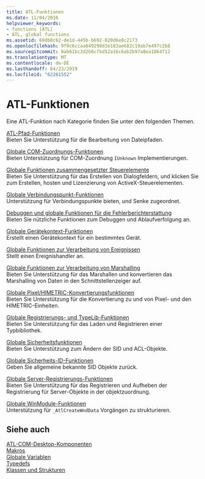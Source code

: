 ```yaml
---
title: ATL-Funktionen
ms.date: 11/04/2016
helpviewer_keywords:
- functions [ATL]
- ATL, global functions
ms.assetid: 69db0cb2-de1d-445b-b692-020d6e8c2173
ms.openlocfilehash: 9f0c6ccaa049290d3e183ae682c19ab7e497c2b8
ms.sourcegitcommit: 0ab61bc3d2b6cfbd52a16c6ab2b97a8ea1864f12
ms.translationtype: MT
ms.contentlocale: de-DE
ms.lasthandoff: 04/23/2019
ms.locfileid: "62261552"
---
```

# <a name="atl-functions"></a>ATL-Funktionen

Eine ATL-Funktion nach Kategorie finden Sie unter den folgenden Themen.

[ATL-Pfad-Funktionen](../../atl/reference/com-map-global-functions.md)<br/>
Bieten Sie Unterstützung für die Bearbeitung von Dateipfaden.

[Globale COM-Zuordnungs-Funktionen](../../atl/reference/com-map-global-functions.md)<br/>
Bieten Unterstützung für COM-Zuordnung `IUnknown` Implementierungen.

[Globale Funktionen zusammengesetzter Steuerelemente](../../atl/reference/composite-control-global-functions.md)<br/>
Bieten Sie Unterstützung für das Erstellen von Dialogfeldern, und klicken Sie zum Erstellen, hosten und Lizenzierung von ActiveX-Steuerelementen.

[Globale Verbindungspunkt-Funktionen](../../atl/reference/connection-point-global-functions.md)<br/>
Unterstützung für Verbindungspunkte bieten, und Senke zugeordnet.

[Debuggen und globale Funktionen für die Fehlerberichterstattung](../../atl/reference/debugging-and-error-reporting-global-functions.md)<br/>
Bieten Sie nützliche Funktionen zum Debuggen und Ablaufverfolgung an.

[Globale Gerätekontext-Funktionen](../../atl/reference/device-context-global-functions.md)<br/>
Erstellt einen Gerätekontext für ein bestimmtes Gerät.

[Globale Funktionen zur Verarbeitung von Ereignissen](../../atl/reference/event-handling-global-functions.md)<br/>
Stellt einen Ereignishandler an.

[Globale Funktionen zur Verarbeitung von Marshalling](../../atl/reference/marshaling-global-functions.md)<br/>
Bieten Sie Unterstützung für das Marshallen und konvertieren das Marshalling von Daten in den Schnittstellenzeiger auf.

[Globale Pixel/HIMETRIC-Konvertierungsfunktionen](../../atl/reference/pixel-himetric-conversion-global-functions.md)<br/>
Bieten Sie Unterstützung für die Konvertierung zu und von Pixel- und den HIMETRIC-Einheiten.

[Globale Registrierungs- und TypeLib-Funktionen](../../atl/reference/registry-and-typelib-global-functions.md)<br/>
Bieten Sie Unterstützung für das Laden und Registrieren einer Typbibliothek.

[Globale Sicherheitsfunktionen](../../atl/reference/security-global-functions.md)<br/>
Bieten Sie Unterstützung zum Ändern der SID und ACL-Objekte.

[Globale Sicherheits-ID-Funktionen](../../atl/reference/security-identifier-global-functions.md)<br/>
Geben Sie allgemeine bekannte SID Objekte zurück.

[Globale Server-Registrierungs-Funktionen](../../atl/reference/server-registration-global-functions.md)<br/>
Bieten Sie Unterstützung für das Registrieren und Aufheben der Registrierung für Server-Objekte in der objektzuordnung.

[Globale WinModule-Funktionen](../../atl/reference/winmodule-global-functions.md)<br/>
Unterstützung für `_AtlCreateWndData` Vorgängen zu strukturieren.

## <a name="see-also"></a>Siehe auch

[ATL-COM-Desktop-Komponenten](../../atl/atl-com-desktop-components.md)<br/>
[Makros](../../atl/reference/atl-macros.md)<br/>
[Globale Variablen](../../atl/reference/atl-global-variables.md)<br/>
[Typedefs](../../atl/reference/atl-typedefs.md)<br/>
[Klassen und Strukturen](../../atl/reference/atl-classes.md)
